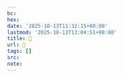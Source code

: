 ```yaml
---
bc:
hex:
date: '2025-10-13T11:32:15+08:00'
lastmod: '2025-10-13T13:04:51+08:00'
title: 󰬑
url: 󰬑
tags: []
src:
note:
---
```

